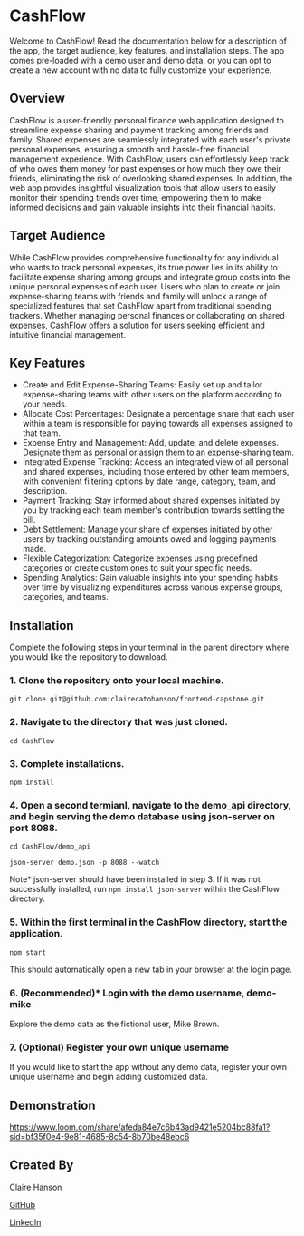 # CashFlow

Welcome to CashFlow! Read the documentation below for a description of the app, the target audience, key features, and installation steps. The app comes pre-loaded with a demo user and demo data, or you can opt to create a new account with no data to fully customize your experience.

## Overview

CashFlow is a user-friendly personal finance web application designed to streamline expense sharing and payment tracking among friends and family. Shared expenses are seamlessly integrated with each user's private personal expenses, ensuring a smooth and hassle-free financial management experience. With CashFlow, users can effortlessly keep track of who owes them money for past expenses or how much they owe their friends, eliminating the risk of overlooking shared expenses. In addition, the web app provides insightful visualization tools that allow users to easily monitor their spending trends over time, empowering them to make informed decisions and gain valuable insights into their financial habits.

## Target Audience

While CashFlow provides comprehensive functionality for any individual who wants to track personal expenses, its true power lies in its ability to facilitate expense sharing among groups and integrate group costs into the unique personal expenses of each user. Users who plan to create or join expense-sharing teams with friends and family will unlock a range of specialized features that set CashFlow apart from traditional spending trackers. Whether managing personal finances or collaborating on shared expenses, CashFlow offers a solution for users seeking efficient and intuitive financial management.

## Key Features

* Create and Edit Expense-Sharing Teams: Easily set up and tailor expense-sharing teams with other users on the platform according to your needs.
* Allocate Cost Percentages: Designate a percentage share that each user within a team is responsible for paying towards all expenses assigned to that team.
* Expense Entry and Management: Add, update, and delete expenses. Designate them as personal or assign them to an expense-sharing team.
* Integrated Expense Tracking: Access an integrated view of all personal and shared expenses, including those entered by other team members, with convenient filtering options by date range, category, team, and description.
* Payment Tracking: Stay informed about shared expenses initiated by you by tracking each team member's contribution towards settling the bill.
* Debt Settlement: Manage your share of expenses initiated by other users by tracking outstanding amounts owed and logging payments made.
* Flexible Categorization: Categorize expenses using predefined categories or create custom ones to suit your specific needs.
* Spending Analytics: Gain valuable insights into your spending habits over time by visualizing expenditures across various expense groups, categories, and teams. 

## Installation

Complete the following steps in your terminal in the parent directory where you would like the repository to download.

### 1. Clone the repository onto your local machine.
`git clone git@github.com:clairecatohanson/frontend-capstone.git`

### 2. Navigate to the directory that was just cloned.
`cd CashFlow`

### 3. Complete installations.
`npm install`

### 4. Open a second termianl, navigate to the demo_api directory, and begin serving the demo database using json-server on port 8088.
`cd CashFlow/demo_api`

`json-server demo.json -p 8088 --watch`

Note* json-server should have been installed in step 3. If it was not successfully installed, run `npm install json-server` within the CashFlow directory.

### 5. Within the first terminal in the CashFlow directory, start the application.
`npm start`

This should automatically open a new tab in your browser at the login page.

### 6. (Recommended)* Login with the demo username, demo-mike
Explore the demo data as the fictional user, Mike Brown. 

### 7. (Optional) Register your own unique username
If you would like to start the app without any demo data, register your own unique username and begin adding customized data.


## Demonstration

https://www.loom.com/share/afeda84e7c6b43ad9421e5204bc88fa1?sid=bf35f0e4-9e81-4685-8c54-8b70be48ebc6


## Created By
Claire Hanson

[GitHub](https://github.com/clairecatohanson)

[LinkedIn](https://www.linkedin.com/in/claire-hanson/)
